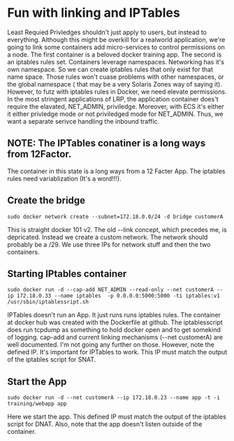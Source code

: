 # Fun with linking and IPTables
Least Requied Privledges shouldn't just apply to users, but instead to everything. Although this might be overkill for a realworld application, we're going to link some containers add micro-services to control permissions on a node. The first container is a beloved docker training app. The second is an iptables rules set. 
Containers leverage namespaces. Networking has it's own namespace. So we can create iptables rules that only exist for that name space. Those rules won't cuase problems with other namespaces, or  the global namespace ( that may be a very Solaris Zones way of saying it). However, to futz with iptables rules in Docker, we need elevate permissions. In the most stringent applications of LRP, the application  container does't require the elavated, NET_ADMIN, priviledge. Moreover, with ECS it's either it either privledge mode or not priviledged mode for NET_ADMIN.  Thus, we want a separate serivce handling the inbound traffic.
## NOTE: The IPTables conatiner is a long ways from 12Factor.
The container in this state is a long ways from a 12 Facter App. The iptables rules need variablization (It's a word!!!). 

## Create the bridge
```
sudo docker network create --subnet=172.18.0.0/24 -d bridge customerA
```
This is straight docker 101 v2. The old --link concept, which precedes me, is depricated. Instead we create a custom network. The network should probably be a /29. We use three IPs for network stuff and then the two containers.

## Starting IPtables container
```
sudo docker run -d --cap-add NET_ADMIN --read-only --net customerA --ip 172.18.0.33 --name iptables  -p 0.0.0.0:5000:5000 -ti iptables:v1 /usr/sbin/iptablessript.sh
```
IPTables doesn't run an App. It just runs runs iptables rules. The container at docker hub was created with the Dockerfile at github. The iptablesscript does run tcpdump as something to hold docker open and to get somekind of logging.
cap-add and current linking mechanisms (--net customerA) are well documented. I'm not going any further on those. However, note the defined IP. It's important for IPTables to work. This IP must match the output of the iptables script for SNAT.
## Start the App
```
sudo docker run -d --net customerA --ip 172.18.0.23 --name app -t -i training/webapp app
```
Here we start the app. This defined IP must match the output of the iptables script for DNAT. Also, note that the app doesn't listen outside of the container. 


